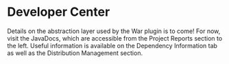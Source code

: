 Developer Center
===

Details on the abstraction layer used by the War plugin is to come! For now,
visit the JavaDocs, which are accessible from the Project Reports section to
the left. Useful information is available on the Dependency Information tab
as well as the Distribution Management section.